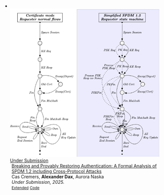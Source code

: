 <li>
<div class="pub-row">

  <a href="pub6.html">
  <div class="col-sm-3 abbr" style="position: relative;padding-right: 15px;padding-left: 15px;">
    <img src="assets/SPDM2/SPDM-img.png" class="teaser img-fluid z-depth-1">
    <abbr class="badge">Under Submission</abbr>
  </div>
  </a>

  <div class="col-sm-9" style="position: relative;padding-right: 15px;padding-left: 20px;">
    <div class="title"><a href="pub3.html">Breaking and Provably Restoring Authentication: A Formal Analysis of SPDM 1.2 including Cross-Protocol Attacks</a></div>
    <div class="author">Cas Cremers, <strong>Alexander Dax</strong>, Aurora Naska</div>
    <div class="periodical"><em>Under Submission, 2025.</em></div>
    <div class="links">
      <a href="/assets/SPDM2/SPDM-long.pdf" class="btn btn-sm z-depth-0" role="button" target="_blank" style="font-size:12px;">Extended</a>
      <a href="https://github.com/ComprehensiveSPDM/TamarinSPDMAnalysis" class="btn btn-sm z-depth-0" role="button" target="_blank" style="font-size:12px;">Code</a>
    </div>
  </div>
</div>
</li>

